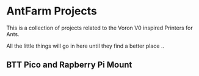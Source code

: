 # AntFarm Projects

This is a collection of projects related to the Voron V0 inspired Printers for Ants.

All the little things will go in here until they find a better place ..


##  BTT Pico and Rapberry Pi Mount

